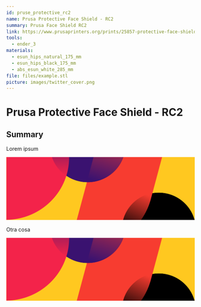 ```yaml
---
id: pruse_protective_rc2
name: Prusa Protective Face Shield - RC2
summary: Prusa Face Shield RC2
link: https://www.prusaprinters.org/prints/25857-protective-face-shield-
tools:
  - ender_3
materials:
  - esun_hips_natural_175_mm
  - esun_hips_black_175_mm
  - abs_esun_white_285_mm
file: files/example.stl
picture: images/twitter_cover.png
---
```


# Prusa Protective Face Shield - RC2

## Summary

Lorem ipsum

![Dojo imagen](./img/twitter_cover.png)

Otra cosa

![Dojo imagen](./img/twitter_cover.png)
